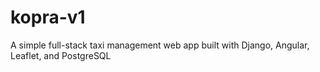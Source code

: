 # kopra-v1
A simple full-stack taxi management web app built with Django, Angular, Leaflet, and PostgreSQL
